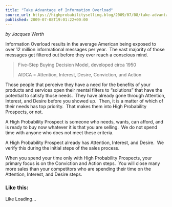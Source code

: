 ```yaml
---
title: "Take Advantage of Information Overload"
source_url: https://highprobabilityselling.blog/2009/07/08/take-advantage-of-information-overload
published: 2009-07-08T19:01:22+00:00
---
```

*by Jacques Werth*


Information Overload results in the average American being exposed to over 12 million informational messages per year.  The vast majority of those messages get filtered out before they ever reach a conscious mind.



> Five\-Step Buying Decision Model, developed circa 1950  
> 
> AIDCA \= Attention, Interest, Desire, Conviction, and Action


Those people that perceive they have a need for the benefits of your products and services open their mental filters to “solutions” that have the potential to satisfy those needs.  They have already gone through Attention, Interest, and Desire before you showed up.  Then, it is a matter of which of their needs has top priority.  That makes them into High Probability Prospects, or not.


A High Probability Prospect is someone who needs, wants, can afford, and is ready to buy now whatever it is that you are selling.  We do not spend time with anyone who does not meet these criteria.


A High Probability Prospect already has Attention, Interest, and Desire.  We verify this during the initial steps of the sales process.


When you spend your time only with High Probability Prospects, your primary focus is on the Conviction and Action steps.  You will close many more sales than your competitors who are spending their time on the Attention, Interest, and Desire steps.


### Like this:

Like Loading...
